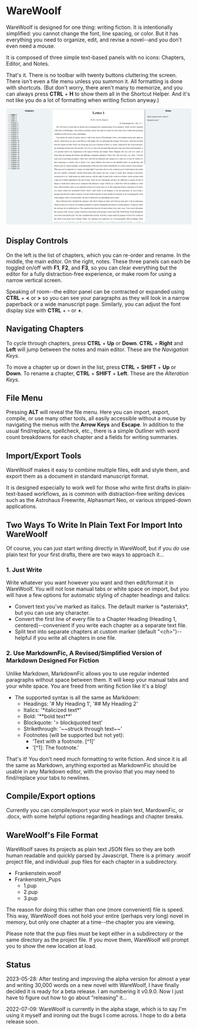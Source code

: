 # WareWoolf

WareWoolf is designed for one thing: writing fiction. It is intentionally simplified: you cannot change the font, line spacing, or color. But it has everything you need to organize, edit, and revise a novel--and you don't even need a mouse.

It is composed of three simple text-based panels with no icons: Chapters, Editor, and Notes.

That's it. There is no toolbar with twenty buttons cluttering the screen. There isn't even a file menu unless you summon it. All formatting is done with shortcuts. (But don't worry, there aren't many to memorize, and you can always press **CTRL** + **H** to show them all in the Shortcut Helper. And it's not like you do a lot of formatting when writing fiction anyway.)

 ![screenshot of program described](src/assets/screenshot.png?raw=true "WareWoolf")

## Display Controls

On the left is the list of chapters, which you can re-order and rename. In the middle, the main editor. On the right, notes. These three panels can each be toggled on/off with **F1**, **F2**, and **F3**, so you can clear everything but the editor for a fully distraction-free experience, or make room for using a narrow vertical screen.

Speaking of room--the editor panel can be contracted or expanded using **CTRL** + **<** or **>** so you can see your paragraphs as they will look in a narrow paperback or a wide manuscript page. Similarly, you can adjust the font display size with **CTRL** + **-** or **+**.

## Navigating Chapters

To cycle through chapters, press **CTRL** + **Up** or **Down**. **CTRL** + **Right** and **Left** will jump between the notes and main editor. These are the *Navigation Keys*.

To move a chapter up or down in the list, press **CTRL** + **SHIFT** + **Up** or **Down**. To rename a chapter, **CTRL** + **SHIFT** + **Left**. These are the *Alteration Keys*.

## File Menu

Pressing **ALT** will reveal the file menu. Here you can import, export, compile, or use many other tools, all easily accessible without a mouse by navigating the menus with the **Arrow Keys** and **Escape**. In addition to the usual find/replace, spellcheck, etc., there is a simple Outliner with word count breakdowns for each chapter and a fields for writing summaries.

## Import/Export Tools

WareWoolf makes it easy to combine multiple files, edit and style them, and export them as a document in standard manuscript format.

It is designed especially to work well for those who write first drafts in plain-text-based workflows, as is common with distraction-free writing devices such as the Astrohaus Freewrite, Alphasmart Neo, or various stripped-down applications.

## Two Ways To Write In Plain Text For Import Into WareWoolf

Of course, you can just start writing directly in WareWoolf, but if you *do* use plain text for your first drafts, there are two ways to approach it...

### 1. Just Write

Write whatever you want however you want and then edit/format it in WareWoolf. You will not lose manual tabs or white space on import, but you will have a few options for automatic styling of chapter headings and italics:

- Convert text you've marked as italics. The default marker is \*asterisks\*, but you can use any character.
- Convert the first line of every file to a Chapter Heading (Heading 1, centered)--convenient if you write each chapter as a separate text file.
- Split text into separate chapters at custom marker (default "\<ch\>")--helpful if you write all chapters in one file.

### 2. Use MarkdownFic, A Revised/Simplified Version of Markdown Designed For Fiction

Unlike Markdown, MarkdownFic allows you to use regular indented paragraphs without space between them. It will keep your manual tabs and your white space. You are freed from writing fiction like it's a blog!

- The supported syntax is all the same as Markdown:
  - Headings: '# My Heading 1', '## My Heading 2'
  - Italics: '\*italicized text\*'
  - Bold: '\*\*bold text\*\*'
  - Blockquote: '> blockquoted text'
  - Strikethrough: '\~\~struck through text\~\~'
  - Footnotes (will be supported but not yet):
    - 'Text with a footnote. [^1]'
    - '[^1]: The footnote.'

That's it! You don't need much formatting to write fiction. And since it is all the same as Markdown, anything exported as MarkdownFic should be usable in any Markdown editor, with the proviso that you may need to find/replace your tabs to newlines.

## Compile/Export options

Currently you can compile/export your work in plain text, MardownFic, or .docx, with some helpful options regarding headings and chapter breaks.

## WareWoolf's File Format

WareWoolf saves its projects as plain text JSON files so they are both human readable and quickly parsed by Javascript. There is a primary .woolf project file, and individual .pup files for each chapter in a subdirectory.

- Frankenstein.woolf
- Frankenstein_Pups
	- 1.pup
	- 2.pup
	- 3.pup

The reason for doing this rather than one (more convenient) file is speed. This way, WareWoolf does not hold your entire (perhaps very long) novel in memory, but only one chapter at a time--the chapter you are viewing.

Please note that the pup files must be kept either in a subdirectory or the same directory as the project file. If you move them, WareWoolf will prompt you to show the new location at load.

## Status

2023-05-28: After testing and improving the alpha version for almost a year and writing 30,000 words on a new novel with WareWoolf, I have finally decided it is ready for a beta release. I am numbering it v0.9.0. Now I just have to figure out how to go about "releasing" it...

2022-07-09: WareWoolf is currently in the alpha stage, which is to say I'm using it myself and ironing out the bugs I come across. I hope to do a beta release soon.
